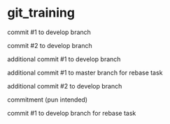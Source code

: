 # git_training

commit #1 to develop branch

commit #2 to develop branch

additional commit #1 to develop branch

additional commit #1 to master branch for rebase task

additional commit #2 to develop branch

commitment (pun intended)

commit #1 to develop branch for rebase task

